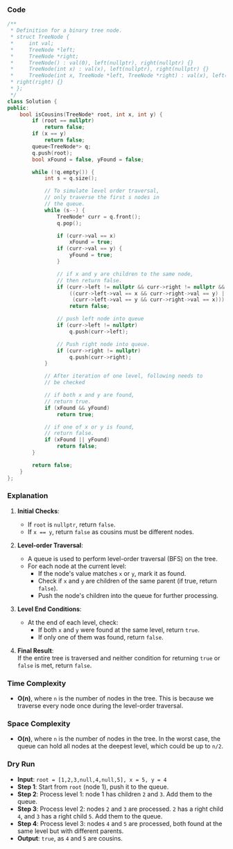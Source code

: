 ### Code
```cpp
/**
 * Definition for a binary tree node.
 * struct TreeNode {
 *     int val;
 *     TreeNode *left;
 *     TreeNode *right;
 *     TreeNode() : val(0), left(nullptr), right(nullptr) {}
 *     TreeNode(int x) : val(x), left(nullptr), right(nullptr) {}
 *     TreeNode(int x, TreeNode *left, TreeNode *right) : val(x), left(left),
 * right(right) {}
 * };
 */
class Solution {
public:
    bool isCousins(TreeNode* root, int x, int y) {
        if (root == nullptr)
            return false;
        if (x == y)
            return false;
        queue<TreeNode*> q;
        q.push(root);
        bool xFound = false, yFound = false;

        while (!q.empty()) {
            int s = q.size();

            // To simulate level order traversal,
            // only traverse the first s nodes in
            // the queue.
            while (s--) {
                TreeNode* curr = q.front();
                q.pop();

                if (curr->val == x)
                    xFound = true;
                if (curr->val == y) {
                    yFound = true;
                }

                // if x and y are children to the same node,
                // then return false.
                if (curr->left != nullptr && curr->right != nullptr &&
                    ((curr->left->val == x && curr->right->val == y) ||
                     (curr->left->val == y && curr->right->val == x)))
                    return false;

                // push left node into queue
                if (curr->left != nullptr)
                    q.push(curr->left);

                // Push right node into queue.
                if (curr->right != nullptr)
                    q.push(curr->right);
            }

            // After iteration of one level, following needs to
            // be checked

            // if both x and y are found,
            // return true.
            if (xFound && yFound)
                return true;

            // if one of x or y is found,
            // return false.
            if (xFound || yFound)
                return false;
        }

        return false;
    }
};
```

### Explanation
1. **Initial Checks**:  
   - If `root` is `nullptr`, return `false`.
   - If `x == y`, return `false` as cousins must be different nodes.

2. **Level-order Traversal**:  
   - A queue is used to perform level-order traversal (BFS) on the tree.
   - For each node at the current level:
     - If the node's value matches `x` or `y`, mark it as found.
     - Check if `x` and `y` are children of the same parent (if true, return `false`).
     - Push the node's children into the queue for further processing.

3. **Level End Conditions**:  
   - At the end of each level, check:
     - If both `x` and `y` were found at the same level, return `true`.
     - If only one of them was found, return `false`.

4. **Final Result**:  
   If the entire tree is traversed and neither condition for returning `true` or `false` is met, return `false`.

### Time Complexity
- **O(n)**, where `n` is the number of nodes in the tree. This is because we traverse every node once during the level-order traversal.

### Space Complexity
- **O(n)**, where `n` is the number of nodes in the tree. In the worst case, the queue can hold all nodes at the deepest level, which could be up to `n/2`.

### Dry Run
- **Input**: `root = [1,2,3,null,4,null,5], x = 5, y = 4`
- **Step 1**: Start from `root` (node 1), push it to the queue.
- **Step 2**: Process level 1: node 1 has children `2` and `3`. Add them to the queue.
- **Step 3**: Process level 2: nodes `2` and `3` are processed. `2` has a right child `4`, and `3` has a right child `5`. Add them to the queue.
- **Step 4**: Process level 3: nodes `4` and `5` are processed, both found at the same level but with different parents.
- **Output**: `true`, as `4` and `5` are cousins.
